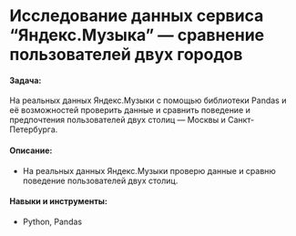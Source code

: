 # Исследование данных сервиса “Яндекс.Музыка” — сравнение пользователей двух городов

#### Задача: 
На реальных данных Яндекс.Музыки c помощью библиотеки Pandas и её возможностей проверить данные и сравнить поведение и предпочтения пользователей двух столиц — Москвы и Санкт-Петербурга.

#### Описание:
- На реальных данных Яндекс.Музыки проверю данные и сравню поведение пользователей двух столиц.


#### Навыки и инструменты:
- Python, Pandas


